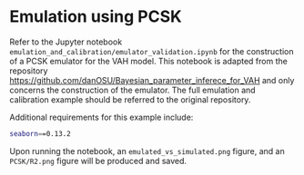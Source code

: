 # Emulation using PCSK

Refer to the Jupyter notebook `emulation_and_calibration/emulator_validation.ipynb` for the construction of a PCSK 
emulator for the VAH model.  This notebook is adapted from the repository <https://github.com/danOSU/Bayesian_parameter_inferece_for_VAH> 
and only concerns the construction of the emulator.  The full emulation and 
calibration example should be referred to the original repository. 

Additional requirements for this example include:

```bash
seaborn==0.13.2
```

Upon running the notebook, an `emulated_vs_simulated.png` figure, 
and an `PCSK/R2.png` figure will be produced and saved.